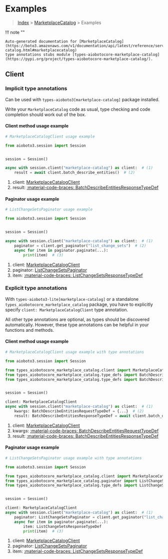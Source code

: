 # Examples

> [Index](../README.md) > [MarketplaceCatalog](./README.md) > Examples

!!! note ""

    Auto-generated documentation for [MarketplaceCatalog](https://boto3.amazonaws.com/v1/documentation/api/latest/reference/services/marketplace-catalog.html#marketplacecatalog)
    type annotations stubs module [types-aiobotocore-marketplace-catalog](https://pypi.org/project/types-aiobotocore-marketplace-catalog/).

## Client

### Implicit type annotations

Can be used with `types-aioboto3[marketplace-catalog]` package installed.

Write your `MarketplaceCatalog` code as usual,
type checking and code completion should work out of the box.



#### Client method usage example

```python
# MarketplaceCatalogClient usage example

from aioboto3.session import Session


session = Session()

async with session.client("marketplace-catalog") as client:  # (1)
    result = await client.batch_describe_entities()  # (2)
```

1. client: [MarketplaceCatalogClient](./client.md)
2. result: [:material-code-braces: BatchDescribeEntitiesResponseTypeDef](./type_defs.md#batchdescribeentitiesresponsetypedef)



#### Paginator usage example

```python
# ListChangeSetsPaginator usage example

from aioboto3.session import Session


session = Session()

async with session.client("marketplace-catalog") as client:  # (1)
    paginator = client.get_paginator("list_change_sets")  # (2)
    async for item in paginator.paginate(...):
        print(item)  # (3)
```

1. client: [MarketplaceCatalogClient](./client.md)
2. paginator: [ListChangeSetsPaginator](./paginators.md#listchangesetspaginator)
3. item: [:material-code-braces: ListChangeSetsResponseTypeDef](./type_defs.md#listchangesetsresponsetypedef)




### Explicit type annotations

With `types-aioboto3-lite[marketplace-catalog]`
or a standalone `types_aiobotocore_marketplace_catalog` package, you have to explicitly specify
`client: MarketplaceCatalogClient` type annotation.

All other type annotations are optional, as types should be discovered automatically.
However, these type annotations can be helpful in your functions and methods.


#### Client method usage example

```python
# MarketplaceCatalogClient usage example with type annotations

from aioboto3.session import Session

from types_aiobotocore_marketplace_catalog.client import MarketplaceCatalogClient
from types_aiobotocore_marketplace_catalog.type_defs import BatchDescribeEntitiesResponseTypeDef
from types_aiobotocore_marketplace_catalog.type_defs import BatchDescribeEntitiesRequestTypeDef


session = Session()

client: MarketplaceCatalogClient
async with session.client("marketplace-catalog") as client:  # (1)
    kwargs: BatchDescribeEntitiesRequestTypeDef = {...}  # (2)
    result: BatchDescribeEntitiesResponseTypeDef = await client.batch_describe_entities(**kwargs)  # (3)
```

1. client: [MarketplaceCatalogClient](./client.md)
2. kwargs: [:material-code-braces: BatchDescribeEntitiesRequestTypeDef](./type_defs.md#batchdescribeentitiesrequesttypedef)
3. result: [:material-code-braces: BatchDescribeEntitiesResponseTypeDef](./type_defs.md#batchdescribeentitiesresponsetypedef)



#### Paginator usage example

```python
# ListChangeSetsPaginator usage example with type annotations

from aioboto3.session import Session

from types_aiobotocore_marketplace_catalog.client import MarketplaceCatalogClient
from types_aiobotocore_marketplace_catalog.paginator import ListChangeSetsPaginator
from types_aiobotocore_marketplace_catalog.type_defs import ListChangeSetsResponseTypeDef


session = Session()

client: MarketplaceCatalogClient
async with session.client("marketplace-catalog") as client:  # (1)
    paginator: ListChangeSetsPaginator = client.get_paginator("list_change_sets")  # (2)
    async for item in paginator.paginate(...):
        item: ListChangeSetsResponseTypeDef
        print(item)  # (3)
```

1. client: [MarketplaceCatalogClient](./client.md)
2. paginator: [ListChangeSetsPaginator](./paginators.md#listchangesetspaginator)
3. item: [:material-code-braces: ListChangeSetsResponseTypeDef](./type_defs.md#listchangesetsresponsetypedef)




